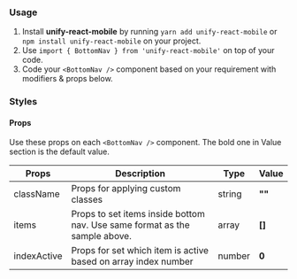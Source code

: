 ### Usage

1. Install **unify-react-mobile** by running `yarn add unify-react-mobile` or `npm install unify-react-mobile` on your project.
2. Use `import { BottomNav } from 'unify-react-mobile'` on top of your code.
3. Code your `<BottomNav />` component based on your requirement with modifiers & props below.



### Styles

#### Props

Use these props on each `<BottomNav />` component. The bold one in Value section is the default value.

| Props            | Description                         | Type            | Value
|---------------------|----------------------------------|-----------------|---------------------|
| className   | Props for applying custom classes   | string            | **""**
| items   | Props to set items inside bottom nav. Use same format as the sample above.   | array            | **[]**
| indexActive   | Props for set which item is active based on array index number   | number            | **0**
